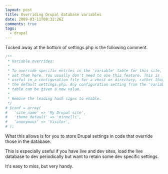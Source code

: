 ```yaml
---
layout: post
title: Overriding Drupal database variables
date: 2009-03-11T08:32:26Z
comments: true
tags:
  - drupal
---
```


Tucked away at the bottom of settings.php is the following comment.

<!--more-->

```php
/**
 * Variable overrides:
 *
 * To override specific entries in the 'variable' table for this site,
 * set them here. You usually don't need to use this feature. This is
 * useful in a configuration file for a vhost or directory, rather than
 * the default settings.php. Any configuration setting from the 'variable'
 * table can be given a new value.
 *
 * Remove the leading hash signs to enable.
 */
# $conf = array(
#   'site_name' => 'My Drupal site',
#   'theme_default' => 'minnelli',
#   'anonymous' => 'Visitor',
# );

```

What this allows is for you to store Drupal settings in code that override those in the database.

This is especially useful if you have live and dev sites, load the live database to dev periodically but want to retain some dev specific settings.

It's easy to miss, but very handy.
